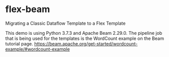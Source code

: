 # flex-beam
Migrating a Classic Dataflow Template to a Flex Template

This demo is using Python 3.7.3 and Apache Beam 2.29.0. The pipeline job that is being used for the templates is the WordCount example on the Beam tutorial page. https://beam.apache.org/get-started/wordcount-example/#wordcount-example
